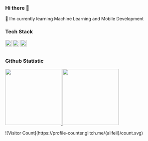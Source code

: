 ### Hi there 👋


🌱 I’m currently learning Machine Learning and Mobile Development

### Tech Stack
  <a href="#"><img align="left" alt="Python" title="Python" width="21px" src="https://img.utdstc.com/icon/c6f/36f/c6f36ff0735c528043bc1a3264f6ff828b2ed29f69e25ccdd78b8006133bcc7f:200" /></a>
  <a href="#"><img align="left" alt="Android" title="Android" width="21px" src="https://cdn.vox-cdn.com/thumbor/4YrhF65YGLd8OjHv-y8D_zJH4bI=/0x0:2040x1560/1400x933/filters:focal(857x617:1183x943):no_upscale()/cdn.vox-cdn.com/uploads/chorus_image/image/65088839/Android_logo_stacked__RGB_.5.jpg" /></a>
  <a href="#"><img align="left" alt="Kotlin" title="Kotlin" width="21px" src="https://cms-assets.tutsplus.com/uploads/users/1499/posts/29820/preview_image/kotlin.jpg" /></a>
  <br>
  <br>

### Github Statistic
<p align="left">
<a href="https://github.com/alifeil">
  <img height="180em" src="https://github-readme-stats-eight-theta.vercel.app/api?username=alifeil&show_icons=true&theme=algolia&include_all_commits=true&count_private=true"/>
  <img height="180em" src="https://github-readme-stats-eight-theta.vercel.app/api/top-langs/?username=alifeil&layout=compact&langs_count=8&theme=algolia"/>
</a>
</p>
![Visitor Count](https://profile-counter.glitch.me/{alifeil}/count.svg)
